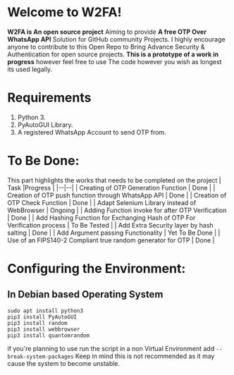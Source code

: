 # Welcome to W2FA!

**W2FA is An open source project** Aiming to provide **A free OTP Over WhatsApp API** Solution for GitHub community Projects. I highly encourage anyone to contribute to this Open Repo to Bring Advance Security & Authentication for open source projects. **This is a prototype of a  work in progress**  however feel free to use The code however you wish as longest its used legally.


# Requirements

 1. Python 3.
 2. PyAutoGUI Library.
 3. A registered WhatsApp Account to send OTP from.



#  To Be Done:
This part highlights the works that needs to be completed on the project
| Task |Progress  |
|--|--|
| Creating of OTP Generation Function | Done |
| Creation of OTP push function through WhatsApp API | Done |
| Creation of OTP Check Function | Done |
| Adapt Selenium Library instead of WebBrowser  | Ongoing   |
| Adding Function invoke for after OTP Verification | Done |
| Add Hashing Function for Exchanging Hash of OTP For Verification process | To Be Tested |
| Add Extra Security layer by hash salting | Done |
| Add Argument passing Functionality | Yet To Be Done |
| Use of an FIPS140-2 Compliant true random generator for OTP | Done |



# Configuring the Environment:



## In Debian based Operating System

    sudo apt install python3
    pip3 install PyAutoGUI
    pip3 install random
    pip3 install webbrowser
    pip3 install quantomrandom

if you're planning to use run the script in a non Virtual Environment add `--break-system-packages` Keep in mind this is not recommended as it may cause the system to become unstable.
